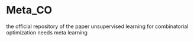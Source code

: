 # Meta_CO
the official repository of the paper unsupervised learning for combinatorial optimization needs meta learning
